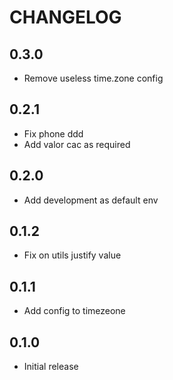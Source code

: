 # CHANGELOG

## 0.3.0

* Remove useless time.zone config

## 0.2.1

* Fix phone ddd
* Add valor cac as required

## 0.2.0

* Add development as default env

## 0.1.2

* Fix on utils justify value

## 0.1.1

* Add config to timezeone

## 0.1.0

* Initial release
